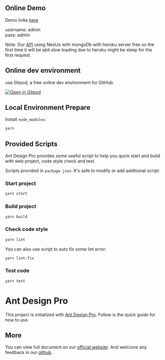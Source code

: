 

## Online Demo

 Demo linke [here](https://umijs-next-dashboard-boilerplate.netlify.app) 

username: admin <br/>
pass: admin

Note: Our [API](https://github.com/next-dev-team/nestjs-next-boilerplate) using NestJs with mongoDb with heroku server free so the first time it will be abit slow loading due to heroku might be sleep for the first request.

## Online dev environment

use Gitpod, a free online dev environment for GitHub.

[![Open in Gitpod](https://gitpod.io/button/open-in-gitpod.svg)](https://gitpod.io/#https://github.com/rimsila/next-dev-boilerplate)

## Local Environment Prepare

Install `node_modules`:

```bash
yarn
```

## Provided Scripts

Ant Design Pro provides some useful script to help you quick start and build with web project, code style check and test.

Scripts provided in `package.json`. It's safe to modify or add additional script:

### Start project

```bash
yarn start
```

### Build project

```bash
yarn build
```

### Check code style

```bash
yarn lint
```

You can also use script to auto fix some lint error:

```bash
yarn lint:fix
```

### Test code

```bash
yarn test
```
# Ant Design Pro

This project is initialized with [Ant Design Pro](https://pro.ant.design). Follow is the quick guide for how to use.

## More

You can view full document on our [official website](https://pro.ant.design). And welcome any feedback in our [github](https://github.com/ant-design/ant-design-pro).

